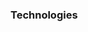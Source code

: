 ### Technologies

<br>
<a href="" target="_blank"><i class="fab fa-html5 fa-lg"></i></a>
<a href="" target="_blank"><i class="fab fa-js-square fa-lg"></i></a>
<a href="" target="_blank"><i class="fab fa-angular fa-lg"></i></a>
<a href="" target="_blank"><i class="fab fa-vuejs fa-lg"></i></a>
<a href="" target="_blank"><i class="fab fa-react fa-lg"></i></a>




